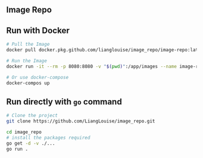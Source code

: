 Image Repo
----

## Run with Docker

```bash
# Pull the Image
docker pull docker.pkg.github.com/lianglouise/image_repo/image-repo:latest

# Run the Image
docker run -it --rm -p 8080:8080 -v "$(pwd)":/app/images --name image-repo image-repo

# Or use docker-compose
docker-compos up
```

## Run directly with `go` command

```bash
# Clone the project
git clone https://github.com/LiangLouise/image_repo.git

cd image_repo
# install the packages required
go get -d -v ./...
go run .
```
